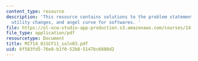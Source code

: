 ```yaml
---
content_type: resource
description: 'This resource contains solutions to the problem statements related to
  utility changes, and angel curve for softwares. '
file: https://ol-ocw-studio-app-production.s3.amazonaws.com/courses/14-01sc-principles-of-microeconomics-fall-2011/6f583fd576e8b1f052b85147bc6880d2_MIT14_01SCF11_soln03.pdf
file_type: application/pdf
resourcetype: Document
title: MIT14_01SCF11_soln03.pdf
uid: 6f583fd5-76e8-b1f0-52b8-5147bc6880d2
---
```

